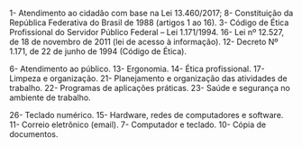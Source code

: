 1- Atendimento ao cidadão com base na Lei 13.460/2017; 
8- Constituição da República Federativa do Brasil de 1988 (artigos 1 ao 16). 
3- Código de Ética Profissional do Servidor Público Federal – Lei 1.171/1994.
16- Lei nº 12.527, de 18 de novembro de 2011 (lei de acesso à informação).
12- Decreto Nº 1.171, de 22 de junho de 1994 (Código de Ética). 




6- Atendimento ao público. 
13- Ergonomia. 
14- Ética profissional. 
17- Limpeza e organização. 
21- Planejamento e organização das atividades de trabalho. 
22- Programas de aplicações práticas. 
23- Saúde e segurança no ambiente de trabalho. 


26- Teclado numérico. 
15- Hardware, redes de computadores e software. 
11- Correio eletrônico (email). 
7- Computador e teclado. 
10- Cópia de documentos. 